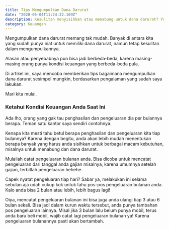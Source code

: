 ```yaml
---
title: Tips Mengumpulkan Dana Darurat
date: "2020-05-04T11:24:32.169Z"
description: Kesulitan menyisihkan atau menabung untuk dana darurat? Yuk simak tips berikut ini!
category: Keuangan
---
```


Mengumpulkan dana darurat memang tak mudah. Banyak di antara kita yang sudah punya niat untuk memiliki dana darurat, namun tetap kesulitan dalam mengumpulkannya.

Alasan atau penyebabnya pun bisa jadi berbeda-beda, karena masing-masing orang punya kondisi keuangan yang berbeda-beda pula.

Di artikel ini, saya mencoba memberikan tips bagaimana mengumpulkan dana darurat sesimpel mungkin, berdasarkan pengalaman yang sudah saya lakukan.

Mari kita mulai.

### Ketahui Kondisi Keuangan Anda Saat Ini
Ada lho, orang yang gak tau penghasilan dan pengeluaran dia per bulannya berapa. Teman satu kantor saya sendiri contohnya.

Kenapa kita mesti tahu betul berapa penghasilan dan pengeluaran kita tiap bulannya? Karena dengan begitu, anda akan lebih mudah menentukan berapa banyak yang harus anda sisihkan untuk berbagai macam kebutuhan, misalnya untuk menabung dan dana darurat.

Mulailah catat pengeluaran bulanan anda. Bisa dicoba untuk mencatat pengeluaran dari tanggal anda gajian misalnya, karena umumnya setelah gajian, terbitlah pengeluaran hehehe.

Capek nyatat pengeluaran tiap hari? Sabar ya, melakukan ini selama sebulan aja udah cukup kok untuk tahu pos-pos pengeluaran bulanan anda. Kalo anda bisa 2 bulan atau lebih, lebih bagus lagi!

Oiya, mencatat pengeluaran bulanan ini bisa juga anda ulangi tiap 3 atau 6 bulan sekali. Bisa jadi dalam kurun waktu tersebut, anda punya tambahan pos pengeluaran lainnya. Misal jika 3 bulan lalu belum punya mobil, terus anda baru beli mobil, wajib catat lagi pengeluaran bulanan ya! Karena pengeluaran bulanannya pasti akan bertambah.


